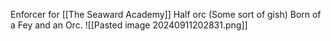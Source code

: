 Enforcer for [[The Seaward Academy]] Half orc (Some sort of gish) Born of a Fey and an Orc.
![[Pasted image 20240911202831.png]]